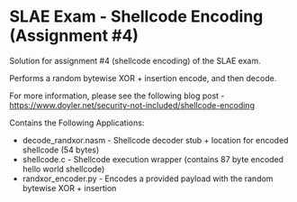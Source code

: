 # SLAE Exam - Shellcode Encoding (Assignment #4)
Solution for assignment #4 (shellcode encoding) of the SLAE exam.

Performs a random bytewise XOR + insertion encode, and then decode.

For more information, please see the following blog post - https://www.doyler.net/security-not-included/shellcode-encoding

Contains the Following Applications:
* decode_randxor.nasm - Shellcode decoder stub + location for encoded shellcode (54 bytes)
* shellcode.c - Shellcode execution wrapper (contains 87 byte encoded hello world shellcode)
* randxor_encoder.py - Encodes a provided payload with the random bytewise XOR + insertion